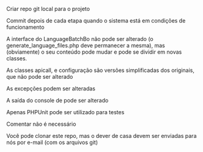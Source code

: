 Criar repo git local para o projeto

Commit depois de cada etapa quando o sistema está em condições de funcionamento

A interface do LanguageBatchBo não pode ser alterado (o generate_language_files.php deve permanecer a mesma), mas (obviamente) o seu conteúdo pode mudar e pode se dividir em novas classes.

As classes apicall, e configuração são versões simplificadas dos originais, que não pode ser alterado

As excepções podem ser alteradas

A saída do console de pode ser alterado

Apenas PHPUnit pode ser utilizado para testes

Comentar não é necessário

Você pode clonar este repo, mas o dever de casa devem ser enviadas para nós por e-mail (com os arquivos git)